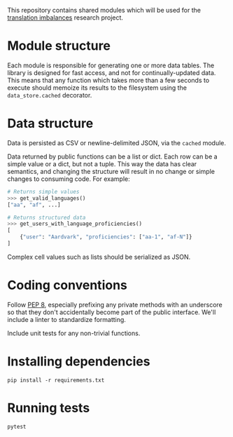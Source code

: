 This repository contains shared modules which will be used for the [translation imbalances](https://meta.wikimedia.org/wiki/Research:Content_Translation_language_imbalances)
research project.

Module structure
===
Each module is responsible for generating one or more data tables.  The library
is designed for fast access, and not for continually-updated data.  This means
that any function which takes more than a few seconds to execute should memoize
its results to the filesystem using the `data_store.cached` decorator.

Data structure
===
Data is persisted as CSV or newline-delimited JSON, via the `cached` module.

Data returned by public functions can be a list or dict.  Each row can be a
simple value or a dict, but not a tuple.  This way the data has clear semantics,
and changing the structure will result in no change or simple changes to
consuming code.  For example:

```python
# Returns simple values
>>> get_valid_languages()
["aa", "af", ...]

# Returns structured data
>>> get_users_with_language_proficiencies()
[
	{"user": "Aardvark", "proficiencies": ["aa-1", "af-N"]}
]
```

Complex cell values such as lists should be serialized as JSON.

Coding conventions
===
Follow [PEP 8](https://peps.python.org/pep-0008/), especially prefixing any
private methods with an underscore so that they don't accidentally become part
of the public interface.  We'll include a linter to standardize formatting.

Include unit tests for any non-trivial functions.

Installing dependencies
===
```
pip install -r requirements.txt
```

Running tests
===
```
pytest
```
